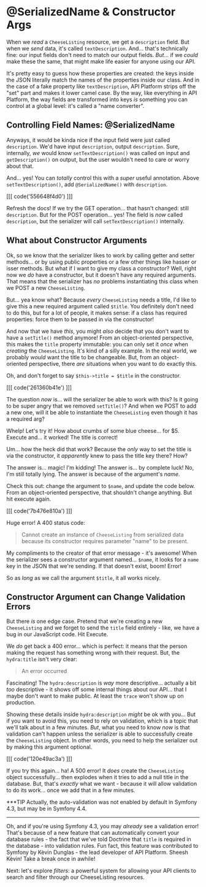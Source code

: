 # @SerializedName & Constructor Args

When we *read* a `CheeseListing` resource, we get a `description` field.
But when we *send* data, it's called `textDescription`. And... that's technically
fine: our input fields don't need to match our output fields. *But*... if we *could*
make these the same, that might make life easier for anyone using our API.

It's pretty easy to guess how these properties are created: the keys inside the
JSON literally match the names of the properties inside our class. And in the case
of a fake property like `textDescription`, API Platform strips off the "set" part
and makes it lower camel case. By the way, like everything in API Platform, the
way fields are transformed into keys *is* something you can control at a global
level: it's called a "name converter".

## Controlling Field Names: @SerializedName

Anyways, it would be kinda nice if the input field were just called `description`.
We'd have input `description`, output `description`. Sure, internally, *we* would
know `setTextDescription()` was called on input and `getDescription()` on output,
but the user wouldn't need to care or worry about that.

And... yes! You can *totally* control this with a *super* useful annotation. Above
`setTextDescription()`, add `@SerializedName()` with `description`.

[[[ code('556648f4d0') ]]]

Refresh the docs! If we try the GET operation... that hasn't changed: still
`description`. But for the POST operation... yes! The field is *now* called
`description`, but the serializer will call `setTextDescription()` internally.

## What about Constructor Arguments

Ok, so we know that the serializer likes to work by calling getter and setter methods... or by using public properties or a few other things like hasser or
isser methods. But what if I want to give my class a constructor? Well, right
now we *do* have a constructor, but it doesn't have any required arguments. That
means that the serializer has *no* problems instantiating this class when we POST
a new `CheeseListing`.

But... yea know what? Because *every* `CheeseListing` needs a title, I'd like to
give this a new required argument called `$title`. You definitely don't need to
do this, but for a lot of people, it makes sense: if a class has required properties:
force them to be passed in via the constructor!

And now that we have *this*, you might *also* decide that you don't want to have a
`setTitle()` method anymore! From an object-oriented perspective, this makes the
`title` property immutable: you can only set it *once* when *creating* the
`CheeseListing`. It's kind of a silly example. In the real world, we probably
*would* want the title to be changeable. But, from an object-oriented perspective,
there *are* situations when you want to do exactly this.

Oh, and don't forget to say `$this->title = $title` in the constructor.

[[[ code('261360b41e') ]]]

The question *now* is... will the serializer be able to work with this? Is it going
to be super angry that we removed `setTitle()`? And when we POST to add a new one,
will it be able to instantiate the `CheeseListing` even though it has a required
arg?

Whelp! Let's try it! How about crumbs of some blue cheese... for $5. Execute
and... it worked! The title is correct!

Um... how the heck did that work? Because the *only* way to set the title is via
the constructor, it *apparently* knew to pass the title key there? How?

The answer is... magic! I'm kidding! The answer is... by complete luck! No, I'm
still totally lying. The answer is because of the argument's *name*.

Check this out: change the argument to `$name`, and update the code below. From
an object-oriented perspective, that shouldn't change anything. But hit execute
again.

[[[ code('7b476e810a') ]]]

Huge error! A 400 status code:

> Cannot create an instance of `CheeseListing` from serialized data because
> its constructor requires parameter "name" to be present.

My compliments to the creator of that error message - it's awesome! When the
serializer sees a constructor argument named... `$name`, it looks for a `name`
key in the JSON that we're sending. If that doesn't exist, boom! Error!

So as *long* as we call the argument `$title`, it all works nicely.

## Constructor Argument can Change Validation Errors

But there *is* one edge case. Pretend that we're creating a new `CheeseListing`
and we forget to send the `title` field entirely - like, we have a bug in
our JavaScript code. Hit Execute.

We *do* get back a 400 error... which is perfect: it means that the person making
the request has something wrong with their request. But, the `hydra:title` isn't
very clear:

> An error occurred

Fascinating! The `hydra:description` is *way* more descriptive... actually a bit
*too* descriptive - it shows off some internal things about our API... that I
maybe don't want to make public. At least the `trace` won't show up on production.

Showing these details inside `hydra:description` *might* be ok with you... But
if you want to avoid this, you need to rely on validation, which is a topic that
we'll talk about in a few minutes. *But*, what you need to know *now* is that
validation can't happen unless the serializer is able to successfully create
the `CheeseListing` object. In other words, you need to help the serializer
out by making this argument optional.

[[[ code('120e49ac3a') ]]]

If you try this again... ha! A 500 error! It *does* create the `CheeseListing`
object successfully... then explodes when it tries to add a null title in the
database. But, that's *exactly* what we want - because it will allow validation
to do its work... once we add that in a few minutes.

***TIP
Actually, the auto-validation was not enabled by default in Symfony 4.3, but may be in Symfony 4.4.
***

Oh, and if you're using Symfony 4.3, you may *already* see a validation error!
That's because of a new feature that can automatically convert your database
rules - the fact that we've told Doctrine that `title` is required in the
database - into validation rules. Fun fact, this feature was contributed to
Symfony by Kèvin Dunglas - the lead developer of API Platform. Sheesh Kèvin!
Take a break once in awhile!

Next: let's explore *filters*: a powerful system for allowing your API clients
to search and filter through our CheeseListing resources.
